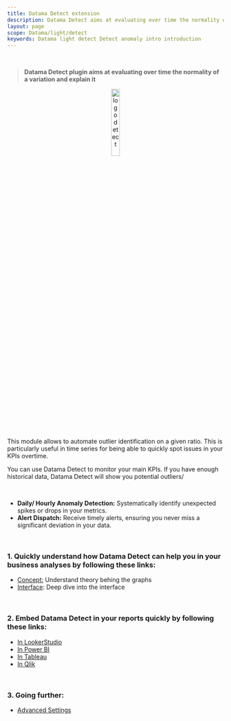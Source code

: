 ```yaml
---
title: Datama Detect extension
description: Datama Detect aims at evaluating over time the normality of a variation.
layout: page
scope: Datama/light/detect
keywords: Datama light detect Detect anomaly intro introduction
---
```



<br>

> **Datama Detect plugin aims at evaluating over time the normality of a variation and explain it**

<center><img style="width: 20%;" src="{{site.url}}/{{site.baseurl}}/extensions/datama-detect/assets/Power BI - Detect.png" alt="logo detect" /></center>

<br>

This module allows to automate outlier identification on a given ratio. This is particularly useful in time series for being able to quickly spot issues in your KPIs overtime.

<!-- Datama Detect is a data analysis plugin for data visualisation solutions, that allows not only to detect potential outliers in your dataset but also to explain them . -->

You can use Datama Detect to monitor your main KPIs. If you have enough historical data, Datama Detect will show you potential outliers/ 
<!-- as well as give you the opportunity to further investigate your data.  -->

<br>

<ul>
    <li><strong>Daily/ Hourly Anomaly Detection:</strong> Systematically identify unexpected spikes or drops in your metrics.</li>
    <li><strong>Alert Dispatch:</strong> Receive timely alerts, ensuring you never miss a significant deviation in your data.</li>
    <!-- <li><strong>Dimensional Scoring:</strong> Dive deep into the root causes, offering you a clear understanding of why an anomaly occurred.</li> -->
</ul>

<br>


### 1. Quickly understand how Datama Detect can help you in your business analyses by following these links:
- [Concept:]({{site.url}}/{{site.baseurl}}/extensions/datama-detect/concept.html) Understand theory behing the graphs
- [Interface]({{site.url}}/{{site.baseurl}}/extensions/datama-detect/structure.html): Deep dive into the interface

<br>

### 2. Embed Datama Detect in your reports quickly by following these links:
- [In LookerStudio]({{site.url}}/{{site.baseurl}}/extensions/how-to-use/looker-studio.html)
- [In Power BI]({{site.url}}/{{site.baseurl}}/extensions/how-to-use/power_bi.html)
- [In Tableau]({{site.url}}/{{site.baseurl}}/extensions/how-to-use/tableau.html)
- [In Qlik]({{site.url}}/{{site.baseurl}}/extensions/how-to-use/qlik.html)
<br>

### 3. Going further:
- [Advanced Settings]({{site.url}}/{{site.baseurl}}/extensions/datama-compare/settings.html)
